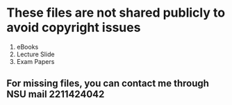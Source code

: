# These files are not shared publicly to avoid copyright issues

01. eBooks
02. Lecture Slide
03. Exam Papers

## For missing files, you can contact me through NSU mail 2211424042
